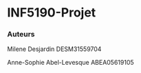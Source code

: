 # INF5190-Projet

### Auteurs
Milene Desjardin DESM31559704

Anne-Sophie Abel-Levesque ABEA05619105
